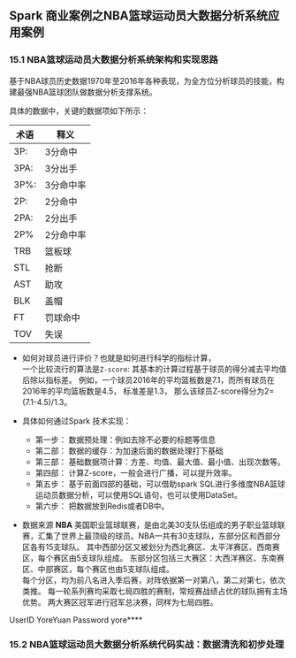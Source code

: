 Spark 商业案例之NBA篮球运动员大数据分析系统应用案例
---

### 15.1 NBA篮球运动员大数据分析系统架构和实现思路
基于NBA球员历史数据1970年至2016年各种表现，为全方位分析球员的技能，构建最强NBA篮球团队做数据分析支撑系统。

具体的数据中，关键的数据项如下所示：  

 术语  |   释义
 ---- | ----
3P:   |  3分命中
3PA:  |  3分出手
3P%:  |  3分命中率
2P:   |  2分命中
2PA:  |  2分出手
2P%   |  2分命中率
TRB   |  篮板球
STL   |  抢断
AST   |  助攻
BLK   |  盖帽
FT    |  罚球命中
TOV   |  失误
  
* 如何对球员进行评价？也就是如何进行科学的指标计算，  
一个比较流行的算法是`Z-score`: 其基本的计算过程基于球员的得分减去平均值后除以指标差。
例如，一个球员2016年的平均篮板数是7.1，而所有球员在2016年的平均篮板数是4.5， 标准差是1.3， 那么该球员Z-score得分为2=(7.1-4.5)/1.3。  

* 具体如何通过Spark 技术实现：
    * 第一步： 数据预处理：例如去除不必要的标题等信息
    * 第二部： 数据的缓存：为加速后面的数据处理打下基础
    * 第三部： 基础数据项计算：方差、均值、最大值、最小值、出现次数等。
    * 第四部： 计算Z-score，一般会进行广播，可以提升效率。
    * 第五步： 基于前面四部的基础，可以借助spark SQL进行多维度NBA篮球运动员数据分析，可以使用SQL语句，也可以使用DataSet。
    * 第六步： 把数据放到Redis或者DB中。
    
    
* 数据来源
**NBA** 美国职业篮球联赛，是由北美30支队伍组成的男子职业篮球联赛，汇集了世界上最顶级的球员。NBA一共有30支球队，东部分区和西部分区各有15支球队。
其中西部分区又被划分为西北赛区、太平洋赛区、西南赛区，每个赛区由5支球队组成。
东部分区包括三大赛区：大西洋赛区、东南赛区、中部赛区，每个赛区也由5支球队组成。  
每个分区，均为前八名进入季后赛，对阵依据第一对第八，第二对第七，依次类推。
每一轮系列赛均采取七局四胜的赛制，常规赛战绩占优的球队拥有主场优势。
两大赛区冠军进行冠军总决赛，同样为七局四胜。
  
[](http://www.basketball-reference.com/leagues/NBA_2017_totals.html)
UserID YoreYuan
Password yore****


### 15.2 NBA篮球运动员大数据分析系统代码实战：数据清洗和初步处理  
































